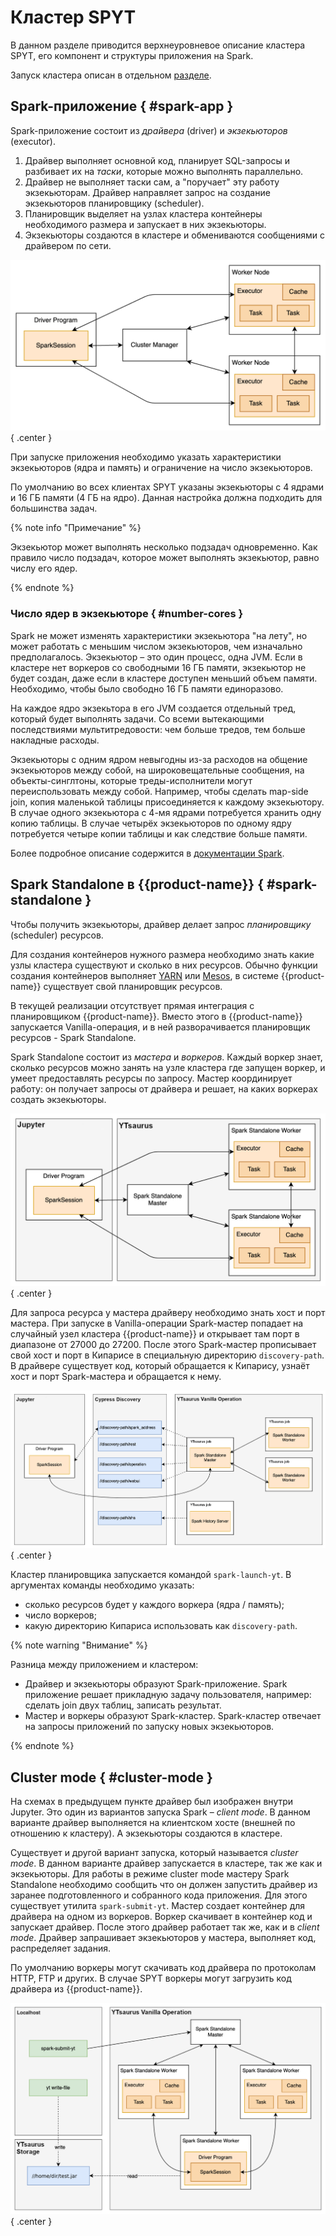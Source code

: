 # Кластер SPYT

В данном разделе приводится верхнеуровневое описание кластера SPYT, его компонент и структуры приложения на Spark.

Запуск кластера описан в отдельном [разделе](../../../../../user-guide/data-processing/spyt/cluster/cluster-start.md).

## Spark-приложение { #spark-app }

Spark-приложение состоит из *драйвера* (driver) и *экзекьюторов* (executor).

1. Драйвер выполняет основной код, планирует SQL-запросы и разбивает их на *таски*, которые можно выполнять параллельно.
2. Драйвер не выполняет таски сам, а "поручает" эту работу экзекьюторам. Драйвер направляет запрос на создание экзекьюторов планировщику (scheduler).
3. Планировщик выделяет на узлах кластера контейнеры необходимого размера и запускает в них экзекьюторы.
4. Экзекьюторы создаются в кластере и обмениваются сообщениями с драйвером по сети.

![](../../../../../../images/cluster_structure.png){ .center }

При запуске приложения необходимо указать характеристики экзекьюторов (ядра и память) и ограничение на число экзекьюторов.

По умолчанию во всех клиентах SPYT указаны экзекьюторы с 4 ядрами и 16 ГБ памяти (4 ГБ на ядро). Данная настройка должна подходить для большинства задач.

{% note info "Примечание" %}

Экзекьютор может выполнять несколько подзадач одновременно. Как правило число подзадач, которое может выполнять экзекьютор, равно числу его ядер.

{% endnote %}

### Число ядер в экзекьюторе { #number-cores }

Spark не может изменять характеристики экзекьютора "на лету", но может работать с меньшим числом экзекьюторов, чем изначально предполагалось.
Экзекьютор – это один процесс, одна JVM. Если в кластере нет воркеров со свободными 16 ГБ памяти, экзекьютор не будет создан, даже если в кластере доступен меньший объем памяти. Необходимо, чтобы было свободно 16 ГБ памяти единоразово.

На каждое ядро экзекьтора в его JVM создается отдельный тред, который будет выполнять задачи. Со всеми вытекающими последствиями мультитредовости: чем больше тредов, тем больше накладные расходы.

Экзекьюторы с одним ядром невыгодны из-за расходов на общение экзекьюторов между собой, на широковещательные сообщения, на объекты-синглтоны, которые треды-исполнители могут переиспользовать между собой. Например, чтобы сделать map-side join, копия маленькой таблицы присоединяется к каждому экзекьютору. В случае одного экзекьютора с 4-мя ядрами потребуется хранить одну копию таблицы. В случае четырёх экзекьюторов по одному ядру потребуется четыре копии таблицы и как следствие больше памяти.


Более подробное описание содержится в [документации Spark](https://spark.apache.org/docs/latest/cluster-overview.html).


## Spark Standalone в {{product-name}} { #spark-standalone }

Чтобы получить экзекьюторы, драйвер делает запрос *планировщику* (scheduler) ресурсов.

Для создания контейнеров нужного размера необходимо знать какие узлы кластера существуют и сколько в них ресурсов. Обычно функции создания контейнеров выполняет [YARN](https://yarnpkg.com/) или [Mesos](https://mesos.apache.org/), в системе {{product-name}} существует свой планировщик ресурсов.


В текущей реализации отсутствует прямая интеграция с планировщиком {{product-name}}. Вместо этого в {{product-name}} запускается Vanilla-операция, и в ней разворачивается планировщик ресурсов - Spark Standalone.

Spark Standalone состоит из *мастера* и *воркеров*. Каждый воркер знает, сколько ресурсов можно занять на узле кластера где запущен воркер, и умеет предоставлять ресурсы по запросу. Мастер координирует работу: он получает запросы от драйвера и решает, на каких воркерах создать экзекьюторы.

![](../../../../../../images/cluster_scheme.png){ .center }


Для запроса ресурса у мастера драйверу необходимо знать хост и порт мастера. При запуске в Vanilla-операции Spark-мастер попадает на случайный узел кластера {{product-name}} и открывает там порт в диапазоне от 27000 до 27200. После этого Spark-мастер прописывает свой хост и порт в Кипарисе в специальную директорию `discovery-path`. В драйвере существует код, который обращается к Кипарису, узнаёт хост и порт Spark-мастера и обращается к нему.


![](../../../../../../images/cluster_scheme_cyp.png){ .center }


Кластер планировщика запускается командой `spark-launch-yt`. В аргументах команды необходимо указать:
- сколько ресурсов будет у каждого воркера (ядра / память);
- число воркеров;
- какую директорию Кипариса использовать как `discovery-path`.

{% note warning "Внимание" %}

Разница между приложением и кластером:
- Драйвер и экзекьюторы образуют Spark-приложение. Spark приложение решает прикладную задачу пользователя, например: сделать join двух таблиц, записать результат.
- Мастер и воркеры образуют Spark-кластер. Spark-кластер отвечает на запросы приложений по запуску новых экзекьюторов.

{% endnote %}

## Cluster mode { #cluster-mode }

На схемах в предыдущем пункте драйвер был изображен внутри Jupyter. Это один из вариантов запуска Spark – *client mode*. В данном варианте драйвер выполняется на клиентском хосте (внешней по отношению к кластеру). А экзекьюторы создаются в кластере.

Существует и другой вариант запуска, который называется *cluster mode*. В данном варианте драйвер запускается в кластере, так же как и экзекьюторы. Для работы в режиме cluster mode мастеру Spark Standalone необходимо сообщить что он должен запустить драйвер из заранее подготовленного и собранного кода приложения. Для этого существует утилита `spark-submit-yt`. Мастер создает контейнер для драйвера на одном из воркеров. Воркер скачивает в контейнер код и запускает драйвер. После этого драйвер работает так же, как и в *client mode*. Драйвер запрашивает экзекьюторов у мастера, выполняет код, распределяет задания.

По умолчанию воркеры могут скачивать код драйвера по протоколам HTTP, FTP и других. В случае SPYT воркеры могут загрузить код драйвера из {{product-name}}.

![](../../../../../../images/cluster_mode.png){ .center }
